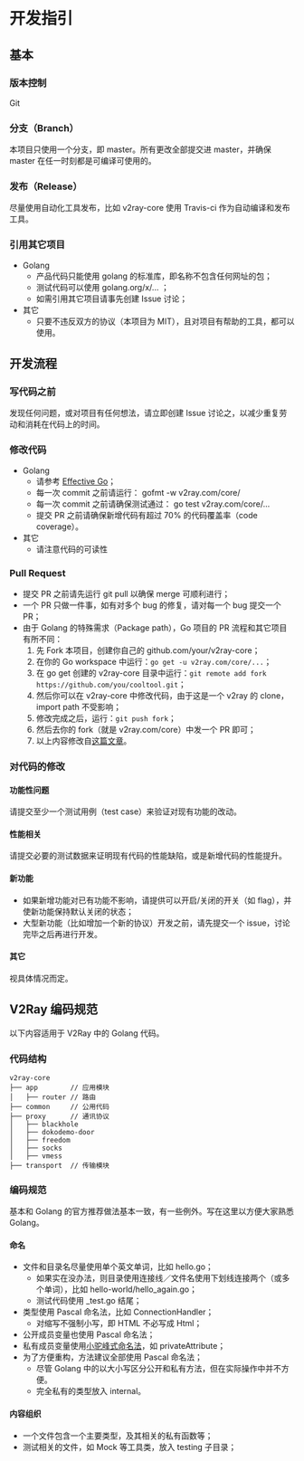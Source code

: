 # 开发指引

## 基本

### 版本控制

Git

### 分支（Branch）

本项目只使用一个分支，即 master。所有更改全部提交进 master，并确保 master 在任一时刻都是可编译可使用的。

### 发布（Release）

尽量使用自动化工具发布，比如 v2ray-core 使用 Travis-ci 作为自动编译和发布工具。

### 引用其它项目

* Golang
  * 产品代码只能使用 golang 的标准库，即名称不包含任何网址的包；
  * 测试代码可以使用 golang.org/x/... ；
  * 如需引用其它项目请事先创建 Issue 讨论；
* 其它
  * 只要不违反双方的协议（本项目为 MIT），且对项目有帮助的工具，都可以使用。

## 开发流程

### 写代码之前

发现任何问题，或对项目有任何想法，请立即创建 Issue 讨论之，以减少重复劳动和消耗在代码上的时间。

### 修改代码

* Golang
  * 请参考 [Effective Go](https://golang.org/doc/effective_go.html)；
  * 每一次 commit 之前请运行： gofmt -w v2ray.com/core/
  * 每一次 commit 之前请确保测试通过： go test v2ray.com/core/...
  * 提交 PR 之前请确保新增代码有超过 70% 的代码覆盖率（code coverage）。
* 其它
  * 请注意代码的可读性

### Pull Request

* 提交 PR 之前请先运行 git pull 以确保 merge 可顺利进行；
* 一个 PR 只做一件事，如有对多个 bug 的修复，请对每一个 bug 提交一个 PR；
* 由于 Golang 的特殊需求（Package path），Go 项目的 PR 流程和其它项目有所不同：
  1. 先 Fork 本项目，创建你自己的 github.com/your/v2ray-core；
  1. 在你的 Go workspace 中运行：`go get -u v2ray.com/core/...`；
  1. 在 go get 创建的 v2ray-core 目录中运行：`git remote add fork https://github.com/you/cooltool.git`；
  1. 然后你可以在 v2ray-core 中修改代码，由于这是一个 v2ray 的 clone，import path 不受影响；
  1. 修改完成之后，运行：`git push fork`；
  1. 然后去你的 fork（就是 v2ray.com/core）中发一个 PR 即可；
  1. 以上内容修改自[这篇文章](http://blog.campoy.cat/2014/03/github-and-go-forking-pull-requests-and.html)。

### 对代码的修改

#### 功能性问题

请提交至少一个测试用例（test case）来验证对现有功能的改动。

#### 性能相关

请提交必要的测试数据来证明现有代码的性能缺陷，或是新增代码的性能提升。

#### 新功能

* 如果新增功能对已有功能不影响，请提供可以开启/关闭的开关（如 flag），并使新功能保持默认关闭的状态；
* 大型新功能（比如增加一个新的协议）开发之前，请先提交一个 issue，讨论完毕之后再进行开发。

#### 其它

视具体情况而定。

## V2Ray 编码规范

以下内容适用于 V2Ray 中的 Golang 代码。

### 代码结构

```text
v2ray-core
├── app        // 应用模块
│   ├── router // 路由
├── common     // 公用代码
├── proxy      // 通讯协议
│   ├── blackhole
│   ├── dokodemo-door
│   ├── freedom
│   ├── socks
│   ├── vmess
├── transport  // 传输模块
```

### 编码规范

基本和 Golang 的官方推荐做法基本一致，有一些例外。写在这里以方便大家熟悉 Golang。

#### 命名

* 文件和目录名尽量使用单个英文单词，比如 hello.go；
  * 如果实在没办法，则目录使用连接线／文件名使用下划线连接两个（或多个单词），比如 hello-world/hello_again.go；
  * 测试代码使用 _test.go 结尾；
* 类型使用 Pascal 命名法，比如 ConnectionHandler；
  * 对缩写不强制小写，即 HTML 不必写成 Html；
* 公开成员变量也使用 Pascal 命名法；
* 私有成员变量使用[小驼峰式命名法](https://zh.wikipedia.org/wiki/%E9%A7%9D%E5%B3%B0%E5%BC%8F%E5%A4%A7%E5%B0%8F%E5%AF%AB)，如 privateAttribute；
* 为了方便重构，方法建议全部使用 Pascal 命名法；
  * 尽管 Golang 中的以大小写区分公开和私有方法，但在实际操作中并不方便。
  * 完全私有的类型放入 internal。

#### 内容组织

* 一个文件包含一个主要类型，及其相关的私有函数等；
* 测试相关的文件，如 Mock 等工具类，放入 testing 子目录；
